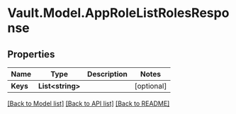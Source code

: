 # Vault.Model.AppRoleListRolesResponse

## Properties

Name | Type | Description | Notes
------------ | ------------- | ------------- | -------------
**Keys** | **List&lt;string&gt;** |  | [optional] 


[[Back to Model list]](../README.md#documentation-for-models) [[Back to API list]](../README.md#documentation-for-api-endpoints) [[Back to README]](../README.md)

